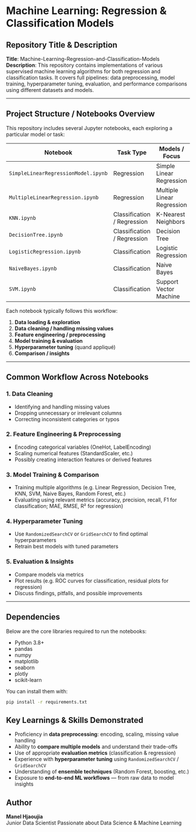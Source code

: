# Machine Learning: Regression & Classification Models

## Repository Title & Description  
**Title**: Machine-Learning-Regression-and-Classification-Models  
**Description**: This repository contains implementations of various supervised machine learning algorithms for both regression and classification tasks. It covers full pipelines: data preprocessing, model training, hyperparameter tuning, evaluation, and performance comparisons using different datasets and models.

---

## Project Structure / Notebooks Overview

This repository includes several Jupyter notebooks, each exploring a particular model or task:

| Notebook | Task Type | Models / Focus |
|---|---|---|
| `SimpleLinearRegressionModel.ipynb` | Regression | Simple Linear Regression |
| `MultipleLinearRegression.ipynb` | Regression | Multiple Linear Regression |
| `KNN.ipynb` | Classification / Regression | K-Nearest Neighbors |
| `DecisionTree.ipynb` | Classification / Regression | Decision Tree |
| `LogisticRegression.ipynb` | Classification | Logistic Regression |
| `NaiveBayes.ipynb` | Classification | Naive Bayes |
| `SVM.ipynb` | Classification | Support Vector Machine |

Each notebook typically follows this workflow:  
1. **Data loading & exploration**  
2. **Data cleaning / handling missing values**  
3. **Feature engineering / preprocessing**  
4. **Model training & evaluation**  
5. **Hyperparameter tuning** (quand appliqué)  
6. **Comparison / insights**

---

## Common Workflow Across Notebooks

### 1. Data Cleaning  
- Identifying and handling missing values  
- Dropping unnecessary or irrelevant columns  
- Correcting inconsistent categories or typos  

### 2. Feature Engineering & Preprocessing  
- Encoding categorical variables (OneHot, LabelEncoding)  
- Scaling numerical features (StandardScaler, etc.)  
- Possibly creating interaction features or derived features  

### 3. Model Training & Comparison  
- Training multiple algorithms (e.g. Linear Regression, Decision Tree, KNN, SVM, Naive Bayes, Random Forest, etc.)  
- Evaluating using relevant metrics (accuracy, precision, recall, F1 for classification; MAE, RMSE, R² for regression)  

### 4. Hyperparameter Tuning  
- Use `RandomizedSearchCV` or `GridSearchCV` to find optimal hyperparameters  
- Retrain best models with tuned parameters  

### 5. Evaluation & Insights  
- Compare models via metrics  
- Plot results (e.g. ROC curves for classification, residual plots for regression)  
- Discuss findings, pitfalls, and possible improvements  

---

## Dependencies

Below are the core libraries required to run the notebooks:

- Python 3.8+  
- pandas  
- numpy  
- matplotlib  
- seaborn  
- plotly  
- scikit-learn  

You can install them with:

```bash
pip install -r requirements.txt
```

## Key Learnings & Skills Demonstrated

- Proficiency in **data preprocessing**: encoding, scaling, missing value handling  
- Ability to **compare multiple models** and understand their trade-offs  
- Use of appropriate **evaluation metrics** (classification & regression)  
- Experience with **hyperparameter tuning** using `RandomizedSearchCV` / `GridSearchCV`  
- Understanding of **ensemble techniques** (Random Forest, boosting, etc.)  
- Exposure to **end-to-end ML workflows** — from raw data to model insights  

## Author
**Manel Hjaoujia**  
Junior Data Scientist 
Passionate about Data Science & Machine Learning  



